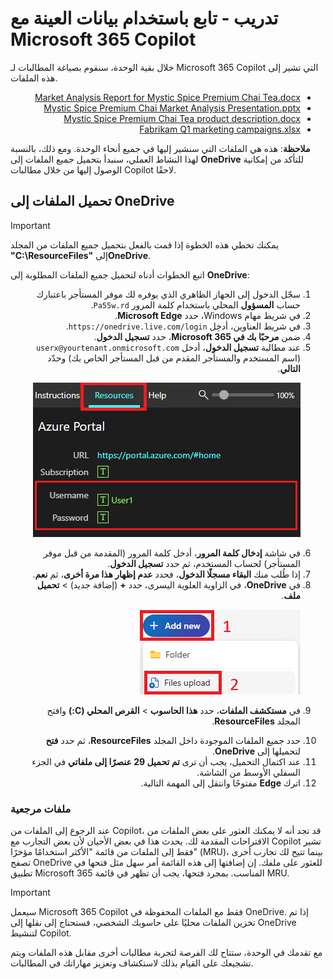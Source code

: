 # تدريب - تابع باستخدام بيانات العينة مع Microsoft 365 Copilot

خلال بقية الوحدة، سنقوم بصياغة المطالبات لـ Microsoft 365 Copilot التي تشير إلى هذه الملفات.
<ul dir='rtl'>
<li>
<a href="https://go.microsoft.com/fwlink/?linkid=2268826">Market Analysis Report for Mystic Spice Premium Chai Tea.docx</a>
</li>
<li>
<a href="https://go.microsoft.com/fwlink/?linkid=2268768">Mystic Spice Premium Chai Market Analysis Presentation.pptx</a>
</li>
<li>
<a href="https://go.microsoft.com/fwlink/?linkid=2268929">Mystic Spice Premium Chai Tea product description.docx</a>
</li>
<li>
<a href="https://go.microsoft.com/fwlink/?linkid=2269124">Fabrikam Q1 marketing campaigns.xlsx</a>
</li>

</ul>


<b>ملاحظة</b>: هذه هي الملفات التي سنشير إليها في جميع أنحاء الوحدة. ومع ذلك، بالنسبة لهذا النشاط العملي، سنبدأ بتحميل جميع الملفات إلى <b>OneDrive</b> للتأكد من إمكانية الوصول إليها من خلال مطالبات Copilot لاحقًا.

## تحميل الملفات إلى OneDrive

> [!IMPORTANT]
> يمكنك تخطي هذه الخطوة إذا قمت بالفعل بتحميل جميع الملفات من المجلد <b>"C:\ResourceFiles"</b> إلى<b>OneDrive</b>. 

اتبع الخطوات أدناه لتحميل جميع الملفات المطلوبة إلى <b>OneDrive</b>:
<ol dir='rtl'>
<li>
سجّل الدخول إلى الجهاز الظاهري الذي يوفره لك موفر المستأجر باعتبارك حساب <b>المسؤول</b> المحلي باستخدام كلمة المرور <code>Pa55w.rd</code>.
</li>
<li>
في شريط مهام Windows، حدد <b>Microsoft Edge</b>.
</li>
<li>
في شريط العناوين، أدخِل <code>https://onedrive.live.com/login</code>.
</li>
<li>
ضمن <b>مرحبًا بك في Microsoft 365</b>، حدد <b>تسجيل الدخول</b>.
</li>
<li>
عند مطالبة <b>تسجيل الدخول</b>، أدخل <code>userx@yourtenant.onmicrosoft.com</code> (اسم المستخدم والمستأجر المقدم من قبل المستأجر الخاص بك) وحدّد <b>التالي</b>.
</li>
<p dir="rtl"><a href="https://github.com/MicrosoftLearning/MS-4005-Craft-effective-prompts-for-Microsoft-Copilot-for-Microsoft-365.ar-sa/blob/main/Instructions/Labs/media/lab_resources_password.png"><img src="https://github.com/MicrosoftLearning/MS-4005-Craft-effective-prompts-for-Microsoft-Copilot-for-Microsoft-365.ar-sa/blob/main/Instructions/Labs/media/lab_resources_password.png" alt="جزء مصدر لقطة الشاشة"> </a></p>
<li>
في شاشة <b>إدخال كلمة المرور</b>، أدخل كلمة المرور (المقدمة من قبل موفر المستأجر) لحساب المستخدم، ثم حدد <b>تسجيل الدخول</b>.
</li>
<li>
إذا طُلب منك <b>البقاء مسجلًا الدخول</b>، فحدد <b>عدم إظهار هذا مرة أخرى</b>، ثم <b>نعم</b>.
</li>
<li>
في <b>OneDrive</b>، في الزاوية العلوية اليسرى، حدد <b>+</b> (إضافة جديد) > <b>تحميل ملف</b>.
</li>

<p dir="rtl"><a href="https://github.com/MicrosoftLearning/MS-4005-Craft-effective-prompts-for-Microsoft-Copilot-for-Microsoft-365.ar-sa/blob/main/Instructions/Labs/media/add_new.png"><img src="https://github.com/MicrosoftLearning/MS-4005-Craft-effective-prompts-for-Microsoft-Copilot-for-Microsoft-365.ar-sa/blob/main/Instructions/Labs/media/add_new.png" alt="لقطة الشاشة الخاصة بإضافة ملف جديد"></a></p>
<li>

في <b>مستكشف الملفات</b>، حدد <b>هذا الحاسوب</b> > <b>القرص المحلي (C:)</b> وافتح المجلد <b>ResourceFiles</b>.
</li>
<li>
حدد جميع الملفات الموجودة داخل المجلد <b>ResourceFiles</b>، ثم حدد <b>فتح</b> لتحميلها إلى <b>OneDrive</b>.
</li>
<li>
عند اكتمال التحميل، يجب أن ترى <b>تم تحميل 29 عنصرًا إلى ملفاتي</b> في الجزء السفلي الأوسط من الشاشة.
</li>
<li>
اترك <b>Edge</b> مفتوحًا وانتقل إلى المهمة التالية.
</li>
</ol>

### ملفات مرجعية

عند الرجوع إلى الملفات من Copilot، قد تجد أنه لا يمكنك العثور على بعض الملفات من الاقتراحات المقدمة لك. يحدث هذا في بعض الأحيان لأن بعض التجارب مع Copilot تشير فقط إلى الملفات من قائمة "الأكثر استخدامًا مؤخرًا" (MRU)، بينما تتيح لك تجارب أخرى تصفح OneDrive للعثور على ملفك. إن إضافتها إلى هذه القائمة أمر سهل مثل فتحها في تطبيق Microsoft 365 المناسب.  بمجرد فتحها، يجب أن تظهر في قائمة MRU.

> [!IMPORTANT]
> سيعمل Microsoft 365 Copilot فقط مع الملفات المحفوظة في OneDrive. إذا تم تخزين الملفات محليًا على حاسوبك الشخصي، فستحتاج إلى نقلها إلى OneDrive لتنشيط Copilot.

مع تقدمك في الوحدة، ستتاح لك الفرصة لتجربة مطالبات أخرى مقابل هذه الملفات ويتم تشجيعك على القيام بذلك لاستكشاف وتعزيز مهاراتك في المطالبات.
